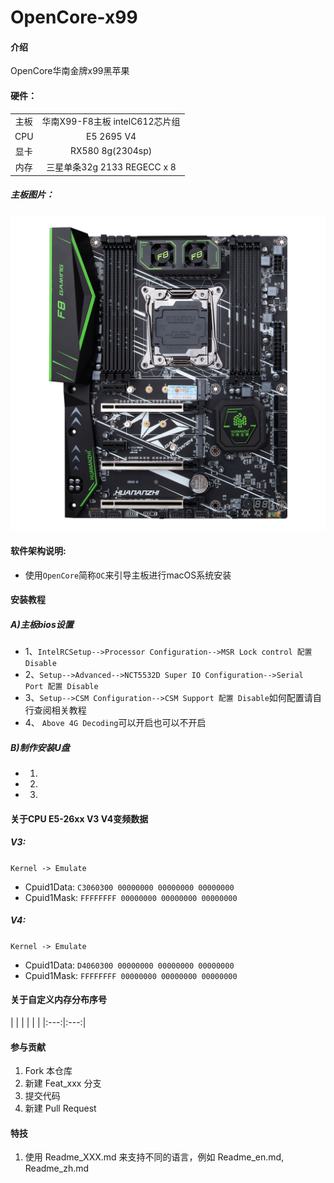 # OpenCore-x99

#### 介绍
OpenCore华南金牌x99黑苹果

#### 硬件：
|             |                                                       |
| :---------: | :---------------------------------------------------: |
| 主板         | 华南X99-F8主板 intelC612芯片组                                     |
| CPU         | E5 2695 V4                                  |
| 显卡         | RX580 8g(2304sp)                   |
| 内存         | 三星单条32g 2133 REGECC x 8                        | 

##### 主板图片：
![](./docs/1678384164320320621.png)

#### 软件架构说明:
- 使用`OpenCore`简称`OC`来引导主板进行macOS系统安装


#### 安装教程
##### A)主板bios设置
- 1、`IntelRCSetup-->Processor Configuration-->MSR Lock control 配置 Disable`
- 2、`Setup-->Advanced-->NCT5532D Super IO Configuration-->Serial Port 配置 Disable`
- 3、`Setup-->CSM Configuration-->CSM Support 配置 Disable`如何配置请自行查阅相关教程
- 4、 `Above 4G Decoding`可以开启也可以不开启

##### B)制作安装U盘
- 1. 
- 2. 
- 3. 

#### 关于CPU E5-26xx V3 V4变频数据

##### V3: 
`Kernel -> Emulate`
- Cpuid1Data: `C3060300 00000000 00000000 00000000`
- Cpuid1Mask: `FFFFFFFF 00000000 00000000 00000000`
##### V4:
`Kernel -> Emulate`
- Cpuid1Data: `D4060300 00000000 00000000 00000000`
- Cpuid1Mask: `FFFFFFFF 00000000 00000000 00000000`
#### 关于自定义内存分布序号
|  |  |  |  |  |
|:---:|:---:|

#### 参与贡献

1.  Fork 本仓库
2.  新建 Feat_xxx 分支
3.  提交代码
4.  新建 Pull Request


#### 特技

1.  使用 Readme\_XXX.md 来支持不同的语言，例如 Readme\_en.md, Readme\_zh.md

